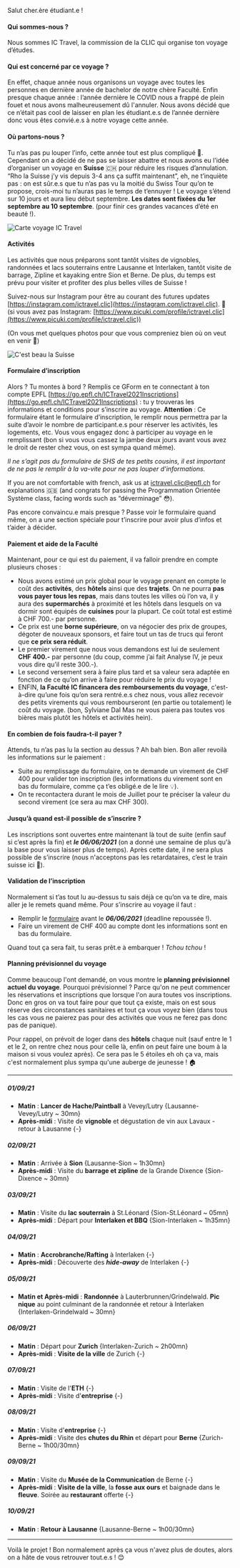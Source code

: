 Salut cher.ère étudiant.e !

#### Qui sommes-nous ?

Nous sommes IC Travel, la commission de la CLIC qui organise ton voyage d’études.

#### Qui est concerné par ce voyage ?

En effet, chaque année nous organisons un voyage avec toutes les personnes en dernière année de bachelor de notre chère Faculté. Enfin presque chaque année : l’année dernière le COVID nous a frappé de plein fouet et nous avons malheureusement dû l'annuler. Nous avons décidé que ce n’était pas cool de laisser en plan les étudiant.e.s de l’année dernière donc vous êtes convié.e.s à notre voyage cette année. 

#### Où partons-nous ?

Tu n’as pas pu louper l’info, cette année tout est plus compliqué 🦠. Cependant on a décidé de ne pas se laisser abattre et nous avons eu l’idée d’organiser un voyage en **Suisse** 🇨🇭 pour réduire les risques d’annulation. “Rho la Suisse j’y vis depuis 3-4 ans ça suffit maintenant”, eh, ne t’inquiète pas : on est sûr.e.s que tu n’as pas vu la moitié du Swiss Tour qu’on te propose, crois-moi tu n’auras pas le temps de t’ennuyer ! Le voyage s’étend sur 10 jours et aura lieu début septembre. **Les dates sont fixées du 1er septembre au 10 septembre**. (pour finir ces grandes vacances d’été en beauté !).

![Carte voyage IC Travel](assets_ic-travel/ictravel_carte.png)

#### Activités

Les activités que nous préparons sont tantôt visites de vignobles, randonnées et lacs souterrains entre Lausanne et Interlaken, tantôt visite de barrage, Zipline et kayaking entre Sion et Berne. De plus, du temps est prévu pour visiter et profiter des plus belles villes de Suisse !

Suivez-nous sur Instagram pour être au courant des futures updates [https://instagram.com/ictravel.clic](https://instagram.com/ictravel.clic). 📸 (si vous avez pas Instagram: [https://www.picuki.com/profile/ictravel.clic](https://www.picuki.com/profile/ictravel.clic))

(On vous met quelques photos pour que vous compreniez bien où on veut en venir 👀)

![C'est beau la Suisse](assets_ic-travel/images_suisse_form.png)

#### Formulaire d’inscription

Alors ? Tu montes à bord ? Remplis ce GForm en te connectant à ton compte EPFL [https://go.epfl.ch/ICTravel2021Inscriptions](https://go.epfl.ch/ICTravel2021Inscriptions) : tu y trouveras les informations et conditions pour s’inscrire au voyage. 
**Attention** : Ce formulaire étant le formulaire d’inscription, le remplir nous permettra par la suite d’avoir le nombre de participant.e.s pour réserver les activités, les logements, etc. Vous vous engagez donc à participer au voyage en le remplissant (bon si vous vous cassez la jambe deux jours avant vous avez le droit de rester chez vous, on est sympa quand même).

_Il ne s’agit pas du formulaire de SHS de tes petits cousins, il est important de ne pas le remplir à la va-vite pour ne pas louper d’informations._

If you are not comfortable with french, ask us at [ictravel.clic@epfl.ch](mailto:ictravel.clic@epfl.ch) for explanations 🇬🇧 (and congrats for passing the Programmation Orientée Système class, facing words such as “déverminage” 😳).

Pas encore convaincu.e mais presque ? Passe voir le formulaire quand même, on a une section spéciale pour t’inscrire pour avoir plus d’infos et t’aider à décider.

#### Paiement et aide de la Faculté

Maintenant, pour ce qui est du paiement, il va falloir prendre en compte plusieurs choses :
* Nous avons estimé un prix global pour le voyage prenant en compte le coût des **activités**, des **hôtels** ainsi que des **trajets**. On ne pourra **pas vous payer tous les repas**, mais dans toutes les villes où l’on va, il y aura des **supermarchés** à proximité et les hôtels dans lesquels on va dormir sont équipés de **cuisines** pour la plupart. Ce coût total est estimé à CHF 700.- par personne.
* Ce prix est une **borne supérieure**, on va négocier des prix de groupes, dégoter de nouveaux sponsors, et faire tout un tas de trucs qui feront que **ce prix sera réduit**.
* Le premier virement que nous vous demandons est lui de seulement **CHF 400.-** par personne (du coup, comme j’ai fait Analyse IV, je peux vous dire qu’il reste 300.-).
* Le second versement sera à faire plus tard et sa valeur sera adaptée en fonction de ce qu’on arrive à faire pour réduire le prix du voyage !
* ENFIN, **la Faculté IC financera des remboursements du voyage**, c'est-à-dire qu’une fois qu’on sera rentré.e.s chez nous, vous allez recevoir des petits virements qui vous rembourseront (en partie ou totalement) le coût du voyage. (bon, Sylviane Dal Mas ne vous paiera pas toutes vos bières mais plutôt les hôtels et activités hein).

#### En combien de fois faudra-t-il payer ?

Attends, tu n’as pas lu la section au dessus ? Ah bah bien. Bon aller revoilà les informations sur le paiement :
* Suite au remplissage du formulaire, on te demande un virement de CHF 400 pour valider ton inscription (les informations du virement sont en bas du formulaire, comme ça t’es obligé.e de le lire 💡).
* On te recontactera durant le mois de Juillet pour te préciser la valeur du second virement (ce sera au max CHF 300).

#### Jusqu’à quand est-il possible de s’inscrire ?

Les inscriptions sont ouvertes entre maintenant là tout de suite (enfin sauf si c’est après la fin) et **_le 06/06/2021_** (on a donné une semaine de plus qu'à la base pour vous laisser plus de temps). Après cette date, il ne sera plus possible de s’inscrire (nous n'acceptons pas les retardataires, c’est le train suisse ici 🚂).

#### Validation de l’inscription

Normalement si t’as tout lu au-dessus tu sais déjà ce qu’on va te dire, mais aller je le remets quand même. Pour s’inscrire au voyage il faut :
* Remplir le [formulaire](https://go.epfl.ch/ICTravel2021Inscriptions) avant le **_06/06/2021_** (deadline repoussée !).
* Faire un virement de CHF 400 au compte dont les informations sont en bas du formulaire.

Quand tout ça sera fait, tu seras prêt.e à embarquer ! _Tchou tchou_ !

#### Planning prévisionnel du voyage

Comme beaucoup l'ont demandé, on vous montre le **planning prévisionnel actuel du voyage**. Pourquoi prévisionnel ? Parce qu'on ne peut commencer les réservations et inscriptions que lorsque l'on aura toutes vos inscriptions. Donc en gros on va tout faire pour que tout ça existe, mais on est sous réserve des circonstances sanitaires et tout ça vous voyez bien (dans tous les cas vous ne paierez pas pour des activités que vous ne ferez pas donc pas de panique).

Pour rappel, on prévoit de loger dans des **hôtels** chaque nuit (sauf entre le 1 et le 2, on rentre chez nous pour celle là, enfin on peut faire une boum à la maison si vous voulez après). Ce sera pas le 5 étoiles eh oh ça va, mais c'est normalement plus sympa qu'une auberge de jeunesse ! 🏠

***

##### 01/09/21
  * **Matin**       : **Lancer de Hache/Paintball** à Vevey/Lutry {Lausanne-Vevey/Lutry ~ 30mn}
  * **Après-midi**  : Visite de **vignoble** et dégustation de vin aux Lavaux - retour à Lausanne {-}

##### 02/09/21
  * **Matin**       : Arrivée à **Sion** {Lausanne-Sion ~ 1h30mn}
  * **Après-midi**  : Visite du **barrage et zipline** de la Grande Dixence {Sion-Dixence ~ 30mn}

##### 03/09/21
  * **Matin**         : Visite du **lac souterrain** à St.Léonard {Sion-St.Léonard ~ 05mn}
  * **Après-midi**    : Départ pour **Interlaken et BBQ** {Sion-Interlaken ~ 1h35mn}

##### 04/09/21
  * **Matin**         : **Accrobranche/Rafting** à Interlaken {-}
  * **Après-midi**    : Découverte des **_hide-away_** de Interlaken {-}

##### 05/09/21
  * **Matin et Après-midi** : **Randonnée** à Lauterbrunnen/Grindelwald. **Pic nique** au point culminant de la randonnée et retour à Interlaken {Interlaken-Grindelwald ~ 30mn}

##### 06/09/21
  * **Matin**         : Départ pour **Zurich** {Interlaken-Zurich ~ 2h00mn}
  * **Après-midi**    : **Visite de la ville** de Zurich {-}

##### 07/09/21
  * **Matin**         : Visite de l'**ETH** {-}
  * **Après-midi**    : Visite d'**entreprise** {-}

##### 08/09/21
 * **Matin**          : Visite d'**entreprise** {-}
 * **Après-midi**     : Visite des **chutes du Rhin** et départ pour **Berne** {Zurich-Berne ~ 1h00/30mn}

##### 09/09/21
  * **Matin**         : Visite du **Musée de la Communication** de Berne {-}
  * **Après-midi**    : **Visite de la ville**, la **fosse aux ours** et baignade dans le **fleuve**. Soirée au **restaurant** offerte {-}

##### 10/09/21
  * **Matin**         : **Retour à Lausanne** {Lausanne-Berne ~ 1h00/30mn} 

***

Voilà le projet ! Bon normalement après ça vous n'avez plus de doutes, alors on a hâte de vous retrouver tout.e.s ! 😊
